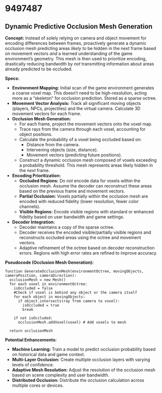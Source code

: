 # 9497487

## Dynamic Predictive Occlusion Mesh Generation

**Concept:** Instead of solely relying on camera and object movement for encoding differences between frames, proactively generate a dynamic occlusion mesh predicting areas *likely* to be hidden in the next frame based on movement vectors *and* a learned understanding of the game environment’s geometry. This mesh is then used to prioritize encoding, drastically reducing bandwidth by *not* transmitting information about areas already predicted to be occluded.

**Specs:**

*   **Environment Mapping:**  Initial scan of the game environment generates a coarse voxel map. This doesn’t need to be high-resolution, acting more as a “skeleton” for occlusion prediction.  Stored as a sparse octree.
*   **Movement Vector Analysis:** Track all significant moving objects (players, NPCs, projectiles) and the virtual camera. Calculate 3D movement vectors for each frame.
*   **Occlusion Mesh Generation:**
    *   For each frame, project the movement vectors onto the voxel map.
    *   Trace rays from the camera through each voxel, accounting for object positions.
    *   Calculate the probability of a voxel being occluded based on:
        *   Distance from the camera.
        *   Intervening objects (size, distance).
        *   Movement vectors (predicting future positions).
    *   Construct a dynamic occlusion mesh composed of voxels exceeding a probability threshold.  This mesh represents areas likely hidden in the *next* frame.
*   **Encoding Prioritization:**
    *   **Occluded Regions:**  Do *not* encode data for voxels within the occlusion mesh. Assume the decoder can reconstruct these areas based on the previous frame and movement vectors.
    *   **Partial Occlusion:** Voxels partially within the occlusion mesh are encoded with reduced fidelity (lower resolution, fewer color channels).
    *   **Visible Regions:** Encode visible regions with standard or enhanced fidelity based on user bandwidth and game settings.
*   **Decoder Integration:**
    *   Decoder maintains a copy of the sparse octree.
    *   Decoder receives the encoded visible/partially visible regions and reconstructs occluded areas using the octree and movement vectors.
    *   Adaptive refinement of the octree based on decoder reconstruction errors.  Regions with high error rates are refined to improve accuracy.

**Pseudocode (Occlusion Mesh Generation):**

```
function GenerateOcclusionMesh(environmentOctree, movingObjects, cameraPosition, cameraDirection):
  occlusionMesh = new Mesh()
  for each voxel in environmentOctree:
    isOccluded = false
    #Check if voxel is behind any object or the camera itself
    for each object in movingObjects:
      if object.intersects(ray from camera to voxel):
        isOccluded = true
        break
    
    if not isOccluded:
      occlusionMesh.addVoxel(voxel) # Add voxels to mesh

  return occlusionMesh
```

**Potential Enhancements:**

*   **Machine Learning:** Train a model to predict occlusion probability based on historical data and game context.
*   **Multi-Layer Occlusion:** Create multiple occlusion layers with varying levels of confidence.
*   **Adaptive Mesh Resolution:** Adjust the resolution of the occlusion mesh based on scene complexity and user bandwidth.
*   **Distributed Occlusion:** Distribute the occlusion calculation across multiple cores or devices.